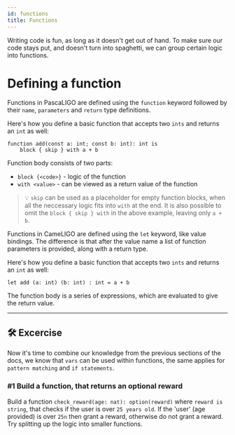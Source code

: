 ```yaml
---
id: functions
title: Functions
---
```


Writing code is fun, as long as it doesn't get out of hand. To make sure our code stays put, and doesn't turn into spaghetti, we can group certain logic into functions.

# Defining a function

<!--DOCUSAURUS_CODE_TABS-->
<!--Pascaligo-->

Functions in PascaLIGO are defined using the `function` keyword followed by their `name`, `parameters` and `return` type definitions.

Here's how you define a basic function that accepts two `ints` and returns an `int` as well:


```pascaligo
function add(const a: int; const b: int): int is
    block { skip } with a + b
```

Function body consists of two parts:

- `block {<code>}` - logic of the function
- `with <value>` - can be viewed as a return value of the function

> 💡 `skip` can be used as a placeholder for empty function blocks, when all the neccessary logic fits into `with` at the end. It is also possible to omit the `block { skip } with`
in the above example, leaving only `a + b`.


<!--Cameligo-->

Functions in CameLIGO are defined using the `let` keyword, like value bindings.
The difference is that after the value name a list of function parameters is provided,
along with a return type.

Here's how you define a basic function that accepts two `ints` and returns an `int` as well:

```cameligo
let add (a: int) (b: int) : int = a + b
```

The function body is a series of expressions, which are evaluated to give the return
value.

<!--END_DOCUSAURUS_CODE_TABS-->

---

## 🛠 Excercise

Now it's time to combine our knowledge from the previous sections of the docs, we know that `vars` can be used within functions, the same applies for `pattern matching` and `if statements`. 

### #1 Build a function, that returns an optional reward

Build a function `check_reward(age: nat): option(reward)` where `reward is string`, that checks if the user is over `25 years old`. If the 'user' (age provided) is over `25n` then grant a reward, otherwise do not grant a reward. Try splitting up the logic into smaller functions.
